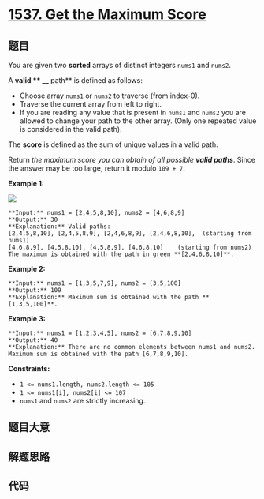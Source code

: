 # [1537. Get the Maximum Score](https://leetcode.com/problems/get-the-maximum-score)

## 题目

You are given two **sorted** arrays of distinct integers `nums1` and `nums2`.

A **valid ** __** path** is defined as follows:

  * Choose array `nums1` or `nums2` to traverse (from index-0).
  * Traverse the current array from left to right.
  * If you are reading any value that is present in `nums1` and `nums2` you are allowed to change your path to the other array. (Only one repeated value is considered in the valid path).

The **score** is defined as the sum of unique values in a valid path.

Return _the maximum score you can obtain of all possible **valid paths**_.
Since the answer may be too large, return it modulo `109 + 7`.



**Example 1:**

![](https://assets.leetcode.com/uploads/2020/07/16/sample_1_1893.png)

    
    
    **Input:** nums1 = [2,4,5,8,10], nums2 = [4,6,8,9]
    **Output:** 30
    **Explanation:** Valid paths:
    [2,4,5,8,10], [2,4,5,8,9], [2,4,6,8,9], [2,4,6,8,10],  (starting from nums1)
    [4,6,8,9], [4,5,8,10], [4,5,8,9], [4,6,8,10]    (starting from nums2)
    The maximum is obtained with the path in green **[2,4,6,8,10]**.
    

**Example 2:**

    
    
    **Input:** nums1 = [1,3,5,7,9], nums2 = [3,5,100]
    **Output:** 109
    **Explanation:** Maximum sum is obtained with the path **[1,3,5,100]**.
    

**Example 3:**

    
    
    **Input:** nums1 = [1,2,3,4,5], nums2 = [6,7,8,9,10]
    **Output:** 40
    **Explanation:** There are no common elements between nums1 and nums2.
    Maximum sum is obtained with the path [6,7,8,9,10].
    



**Constraints:**

  * `1 <= nums1.length, nums2.length <= 105`
  * `1 <= nums1[i], nums2[i] <= 107`
  * `nums1` and `nums2` are strictly increasing.


## 题目大意

## 解题思路

## 代码

```javascript

```

